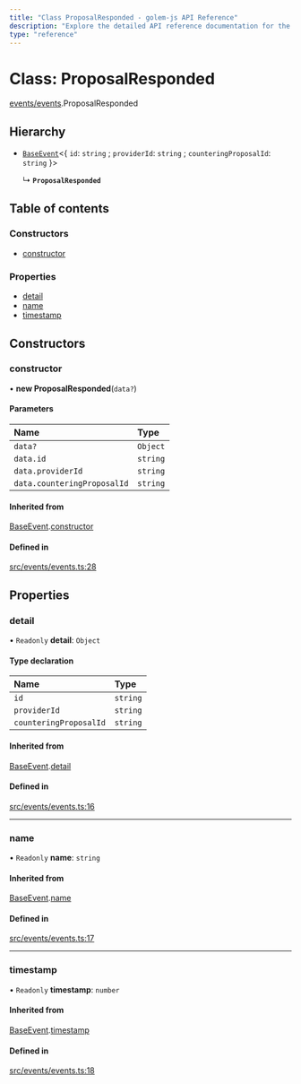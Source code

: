 ```yaml
---
title: "Class ProposalResponded - golem-js API Reference"
description: "Explore the detailed API reference documentation for the Class ProposalResponded within the golem-js SDK for the Golem Network."
type: "reference"
---
```

# Class: ProposalResponded

[events/events](../modules/events_events).ProposalResponded

## Hierarchy

- [`BaseEvent`](events_events.BaseEvent)<{ `id`: `string` ; `providerId`: `string` ; `counteringProposalId`: `string`  }\>

  ↳ **`ProposalResponded`**

## Table of contents

### Constructors

- [constructor](events_events.ProposalResponded#constructor)

### Properties

- [detail](events_events.ProposalResponded#detail)
- [name](events_events.ProposalResponded#name)
- [timestamp](events_events.ProposalResponded#timestamp)

## Constructors

### constructor

• **new ProposalResponded**(`data?`)

#### Parameters

| Name | Type |
| :------ | :------ |
| `data?` | `Object` |
| `data.id` | `string` |
| `data.providerId` | `string` |
| `data.counteringProposalId` | `string` |

#### Inherited from

[BaseEvent](events_events.BaseEvent).[constructor](events_events.BaseEvent#constructor)

#### Defined in

[src/events/events.ts:28](https://github.com/golemfactory/golem-js/blob/fd57fdd/src/events/events.ts#L28)

## Properties

### detail

• `Readonly` **detail**: `Object`

#### Type declaration

| Name | Type |
| :------ | :------ |
| `id` | `string` |
| `providerId` | `string` |
| `counteringProposalId` | `string` |

#### Inherited from

[BaseEvent](events_events.BaseEvent).[detail](events_events.BaseEvent#detail)

#### Defined in

[src/events/events.ts:16](https://github.com/golemfactory/golem-js/blob/fd57fdd/src/events/events.ts#L16)

___

### name

• `Readonly` **name**: `string`

#### Inherited from

[BaseEvent](events_events.BaseEvent).[name](events_events.BaseEvent#name)

#### Defined in

[src/events/events.ts:17](https://github.com/golemfactory/golem-js/blob/fd57fdd/src/events/events.ts#L17)

___

### timestamp

• `Readonly` **timestamp**: `number`

#### Inherited from

[BaseEvent](events_events.BaseEvent).[timestamp](events_events.BaseEvent#timestamp)

#### Defined in

[src/events/events.ts:18](https://github.com/golemfactory/golem-js/blob/fd57fdd/src/events/events.ts#L18)
